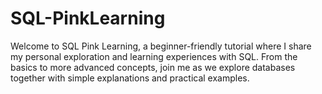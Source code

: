 # SQL-PinkLearning
Welcome to SQL Pink Learning, a beginner-friendly tutorial where I share my personal exploration and learning experiences with SQL. From the basics to more advanced concepts, join me as we explore databases together with simple explanations and practical examples.
